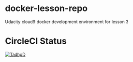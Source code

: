 # docker-lesson-repo
Udacity cloud9 docker development environment for lesson 3
# CircleCI Status
[![TadhgD](https://circleci.com/gh/TadhgD/docker-lesson-repo.svg?style=svg)](https://app.circleci.com/pipelines/github/TadhgD/docker-lesson-repo)
